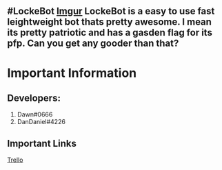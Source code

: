 #LockeBot
 [Imgur](https://i.imgur.com/Hp3i1b6.png)
  LockeBot is a easy to use fast leightweight bot thats pretty awesome. I mean its pretty patriotic and has a gasden flag for its pfp. Can you get any gooder than that?
  ---
  # Important Information
  ## Developers:
  1. Dawn#0666
  2. DanDaniel#4226
  ## Important Links
  [Trello](https://trello.com/b/GHey2RWR/locke-bot)